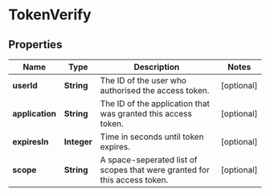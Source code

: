 

# TokenVerify

## Properties

Name | Type | Description | Notes
------------ | ------------- | ------------- | -------------
**userId** | **String** | The ID of the user who authorised the access token. |  [optional]
**application** | **String** | The ID of the application that was granted this access token. |  [optional]
**expiresIn** | **Integer** | Time in seconds until token expires. |  [optional]
**scope** | **String** | A space-seperated list of scopes that were granted for this access token. |  [optional]




